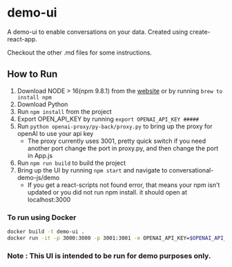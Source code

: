 # demo-ui

A demo-ui to enable conversations on your data. Created using create-react-app. 

Checkout the other .md files for some instructions.

## How to Run

1. Download NODE > 16(npm 9.8.1) from the [website](https://docs.npmjs.com/downloading-and-installing-node-js-and-npm) or by running `brew to install npm`
2. Download Python
3. Run `npm install` from the project
4. Export OPEN_API_KEY by running  `export OPENAI_API_KEY #####`
5. Run `python openai-proxy/py-back/proxy.py` to bring up the proxy for openAI to use your api key
   - The proxy currently uses 3001, pretty quick switch if you need another port change the port in proxy.py, and then change the port in App.js 
6. Run `npm run build` to build the project
7. Bring up the UI by running `npm start` and navigate to conversational-demo-js/demo
   - If you get a react-scripts not found error, that means your npm isn't updated or you did not run npm install. 
   it should open at localhost:3000

### To run using Docker
```bash
docker build -t demo-ui .
docker run -it -p 3000:3000 -p 3001:3001 -e OPENAI_API_KEY=$OPENAI_API_KEY demo-ui
```

### Note : This UI is intended to be run for demo purposes only.